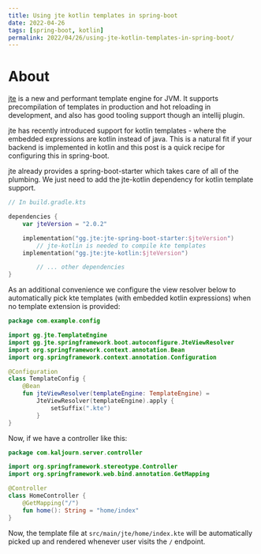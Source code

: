 ```yaml
---
title: Using jte kotlin templates in spring-boot
date: 2022-04-26
tags: [spring-boot, kotlin]
permalink: 2022/04/26/using-jte-kotlin-templates-in-spring-boot/
---
```


# About

[jte](https://github.com/casid/jte) is a new and performant template engine for JVM.
It supports precompilation of templates in production and hot reloading in development, and also has good tooling support though an intellij plugin.

jte has recently introduced support for kotlin templates - where the embedded expressions are kotlin instead of java.
This is a natural fit if your backend is implemented in kotlin and this post is a quick recipe for configuring this in spring-boot.

jte already provides a spring-boot-starter which takes care of all of the plumbing. We just need to add the jte-kotlin dependency for kotlin template support.

```kotlin
// In build.gradle.kts

dependencies {
	var jteVersion = "2.0.2"

	implementation("gg.jte:jte-spring-boot-starter:$jteVersion")
        // jte-kotlin is needed to compile kte templates
	implementation("gg.jte:jte-kotlin:$jteVersion")

        // ... other dependencies
}
```

As an additional convenience we configure the view resolver below to automatically pick kte templates (with embedded kotlin expressions)
when no template extension is provided:

```kotlin
package com.example.config

import gg.jte.TemplateEngine
import gg.jte.springframework.boot.autoconfigure.JteViewResolver
import org.springframework.context.annotation.Bean
import org.springframework.context.annotation.Configuration

@Configuration
class TemplateConfig {
    @Bean
    fun jteViewResolver(templateEngine: TemplateEngine) =
        JteViewResolver(templateEngine).apply {
            setSuffix(".kte")
        }
}
```

Now, if we have a controller like this:

```kotlin
package com.kaljourn.server.controller

import org.springframework.stereotype.Controller
import org.springframework.web.bind.annotation.GetMapping

@Controller
class HomeController {
    @GetMapping("/")
    fun home(): String = "home/index"
}
```

Now, the template file at `src/main/jte/home/index.kte` will be automatically picked up and rendered whenever user visits the `/` endpoint.
